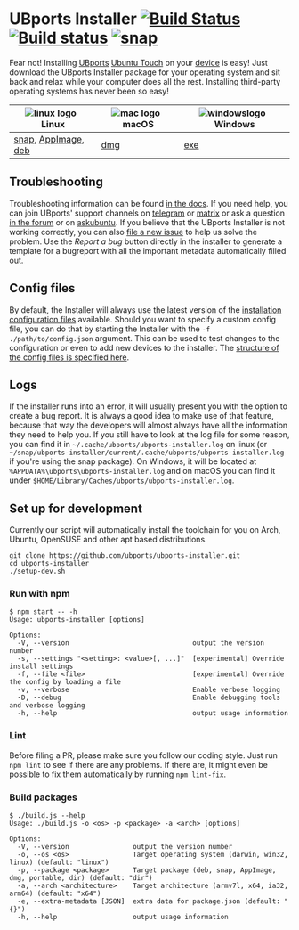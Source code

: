 # UBports Installer [![Build Status](https://travis-ci.org/ubports/ubports-installer.svg?branch=master)](https://travis-ci.org/ubports/ubports-installer) [![Build status](https://ci.appveyor.com/api/projects/status/cjcqxleyfeuvv28s?svg=true)](https://ci.appveyor.com/project/mariogrip/ubports-installer) [![snap](https://snapcraft.io//ubports-installer/badge.svg)](https://snapcraft.io/ubports-installer)

Fear not! Installing [UBports](https://ubports.com) [Ubuntu Touch](https://ubuntu-touch.io) on your [device](https://devices.ubuntu-touch.io) is easy! Just download the UBports Installer package for your operating system and sit back and relax while your computer does all the rest. Installing third-party operating systems has never been so easy!

| ![linux logo](https://i.ibb.co/CPq1pL9/linux.png) &nbsp; Linux | ![mac logo](https://i.ibb.co/Qn2NXq9/apple.png) &nbsp; macOS | ![windowslogo](https://i.ibb.co/RNk81kH/windows10.png) &nbsp; Windows |
|---|---|---|
|[snap](https://snapcraft.io/ubports-installer), [AppImage](https://devices.ubuntu-touch.io/installer?package=appimage), [deb](https://devices.ubuntu-touch.io/installer?package=deb) | [dmg](https://devices.ubuntu-touch.io/installer?package=dmg) | [exe](https://devices.ubuntu-touch.io/installer?package=exe) |

## Troubleshooting

Troubleshooting information can be found [in the docs](https://docs.ubports.com/en/latest/userguide/install.html). If you need help, you can join UBports' support channels on [telegram](https://t.me/WelcomePlus) or [matrix](https://matrix.to/#/!KwdniMNeTmClpgHkND:matrix.org?via=matrix.org&via=ubports.chat&via=disroot.org) or ask a question [in the forum](https://forums.ubports.com/) or on [askubuntu](https://askubuntu.com). If you believe that the UBports Installer is not working correctly, you can also [file a new issue](https://github.com/ubports/ubports-installer/issues/new) to help us solve the problem. Use the *Report a bug* button directly in the installer to generate a template for a bugreport with all the important metadata automatically filled out.

## Config files

By default, the Installer will always use the latest version of the [installation configuration files](https://github.com/ubports/installer-configs) available. Should you want to specify a custom config file, you can do that by starting the Installer with the `-f ./path/to/config.json` argument. This can be used to test changes to the configuration or even to add new devices to the installer. The [structure of the config files is specified here](https://github.com/ubports/installer-configs/blob/master/v1/_device.schema.json).

## Logs

If the installer runs into an error, it will usually present you with the option to create a bug report. It is always a good idea to make use of that feature, because that way the developers will almost always have all the information they need to help you. If you still have to look at the log file for some reason, you can find it in `~/.cache/ubports/ubports-installer.log` on linux (or `~/snap/ubports-installer/current/.cache/ubports/ubports-installer.log` if you're using the snap package). On Windows, it will be located at `%APPDATA%\ubports\ubports-installer.log` and on macOS you can find it under `$HOME/Library/Caches/ubports/ubports-installer.log`.

## Set up for development

Currently our script will automatically install the toolchain for you on Arch, Ubuntu, OpenSUSE and other apt based distributions.
```
git clone https://github.com/ubports/ubports-installer.git
cd ubports-installer
./setup-dev.sh
```

### Run with npm

```
$ npm start -- -h
Usage: ubports-installer [options]

Options:
  -V, --version                               output the version number
  -s, --settings "<setting>: <value>[, ...]"  [experimental] Override install settings
  -f, --file <file>                           [experimental] Override the config by loading a file
  -v, --verbose                               Enable verbose logging
  -D, --debug                                 Enable debugging tools and verbose logging
  -h, --help                                  output usage information
```

### Lint

Before filing a PR, please make sure you follow our coding style. Just run `npm lint` to see if there are any problems. If there are, it might even be possible to fix them automatically by running `npm lint-fix`.

### Build packages

```
$ ./build.js --help
Usage: ./build.js -o <os> -p <package> -a <arch> [options]

Options:
  -V, --version                output the version number
  -o, --os <os>                Target operating system (darwin, win32, linux) (default: "linux")
  -p, --package <package>      Target package (deb, snap, AppImage, dmg, portable, dir) (default: "dir")
  -a, --arch <architecture>    Target architecture (armv7l, x64, ia32, arm64) (default: "x64")
  -e, --extra-metadata [JSON]  extra data for package.json (default: "{}")
  -h, --help                   output usage information
```
